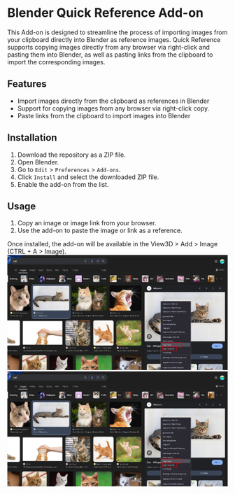 # Blender Quick Reference Add-on

This Add-on is designed to streamline the process of importing images from your clipboard directly into Blender as reference images. Quick Reference supports copying images directly from any browser via right-click and pasting them into Blender, as well as pasting links from the clipboard to import the corresponding images.

## Features

- Import images directly from the clipboard as references in Blender
- Support for copying images from any browser via right-click copy.
- Paste links from the clipboard to import images into Blender

## Installation

1. Download the repository as a ZIP file.
2. Open Blender.
3. Go to `Edit` > `Preferences` > `Add-ons`.
4. Click `Install` and select the downloaded ZIP file.
5. Enable the add-on from the list.

## Usage

1. Copy an image or image link from your browser.
3. Use the add-on to paste the image or link as a reference.

Once installed, the add-on will be available in the View3D > Add > Image (CTRL + A > Image).
![Screenshot](https://github.com/sinanuygunn/blender_quick_reference/blob/main/screenshots/Screenshot.png)
![Screenshot2](https://github.com/sinanuygunn/blender_quick_reference/blob/main/screenshots/Screenshotcat.png)
